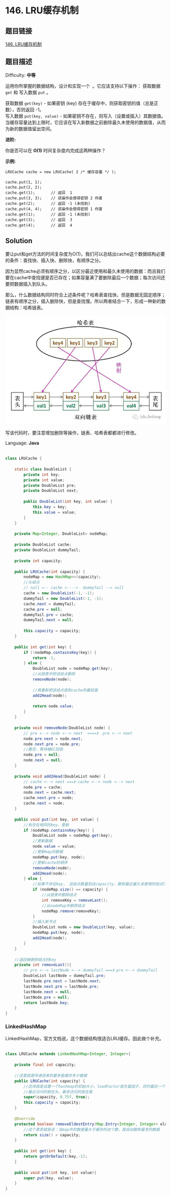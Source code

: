 # 146. LRU缓存机制

## 题目链接

[146\. LRU缓存机制](https://leetcode-cn.com/problems/lru-cache/)

## 题目描述

Difficulty: **中等**

运用你所掌握的数据结构，设计和实现一个  。它应该支持以下操作： 获取数据 `get` 和 写入数据 `put` 。

获取数据 `get(key)` - 如果密钥 (key) 存在于缓存中，则获取密钥的值（总是正数），否则返回 -1。  
写入数据 `put(key, value)` - 如果密钥不存在，则写入（设置或插入）其数据值。当缓存容量达到上限时，它应该在写入新数据之前删除最久未使用的数据值，从而为新的数据值留出空间。

**进阶:**

你是否可以在 **O(1)** 时间复杂度内完成这两种操作？

**示例:**

```
LRUCache cache = new LRUCache( 2 /* 缓存容量 */ );

cache.put(1, 1);
cache.put(2, 2);
cache.get(1);       // 返回  1
cache.put(3, 3);    // 该操作会使得密钥 2 作废
cache.get(2);       // 返回 -1 (未找到)
cache.put(4, 4);    // 该操作会使得密钥 1 作废
cache.get(1);       // 返回 -1 (未找到)
cache.get(3);       // 返回  3
cache.get(4);       // 返回  4
```

## Solution

要让put和get方法的时间复杂度为O(1)，我们可以总结出cache这个数据结构必要的条件：查找快、插入快、删除快，有顺序之分。

因为显然cache必须有顺序之分，以区分最近使用和最久未使用的数据：而且我们要在cache中查找键是否已存在；如果容量满了要删除最后一个数据；每次访问还要把数据插入到队头。

那么，什么数据结构同时符合上述条件呢？哈希表查找快，但是数据无固定顺序；链表有顺序之分，插入删除快，但是查找慢。所以两者结合一下，形成一种新的数据结构：哈希链表。

![哈希链表.jpg](../../_img/哈希链表.jpg)

写该代码时，要注意增加删除等操作，链表、哈希表都都进行修改。

Language: **Java**

```java
​
class LRUCache {

    static class DoubleList {
        private int key;
        private int value;
        private DoubleList pre;
        private DoubleList next;

        public DoubleList(int key, int value) {
            this.key = key;
            this.value = value;
        }
    }

    private Map<Integer, DoubleList> nodeMap;

    private DoubleList cache;
    private DoubleList dummyTail;

    private int capacity;

    public LRUCache(int capacity) {
        nodeMap = new HashMap<>(capacity);
        //头结点
        // null <-- cache <---->  dummyTail --> null
        cache = new DoubleList(-1, -1);
        dummyTail = new DoubleList(-1, -1);
        cache.next = dummyTail;
        cache.pre = null;
        dummyTail.pre = cache;
        dummyTail.next = null;

        this.capacity = capacity;
    }

    public int get(int key) {
        if (!nodeMap.containsKey(key)) {
            return -1;
        } else {
            DoubleList node = nodeMap.get(key);
            //从链表中把该结点删除
            removeNode(node);

            //再重新把该结点查到cache的最前面
            add2Head(node);

            return node.value;
        }
    }

    private void removeNode(DoubleList node) {
        // pre <--> node <--> next  ====》  pre <--> next
        node.pre.next = node.next;
        node.next.pre = node.pre;
        //置空，等待被GC回收
        node.pre = null;
        node.next = null;
    }

    private void add2Head(DoubleList node) {
        // cache <--> next ===》 cache <--> node <--> next
        node.pre = cache;
        node.next = cache.next;
        cache.next.pre = node;
        cache.next = node;
    }

    public void put(int key, int value) {
        //有存在相同的key，更新
        if (nodeMap.containsKey(key)) {
            DoubleList node = nodeMap.get(key);
            //更新数据
            node.value = value;
            //更新map的数据
            nodeMap.put(key, node);
            //更新cache的顺序
            removeNode(node);
            add2Head(node);
        } else {
            //如果不存在key， 且结点数量到达capacity，删除最近最久未使用的结点[cache的最后一个结点]，再插入新的结点
            if (nodeMap.size() == capacity) {
                //从链表中删除结点
                int removeKey = removeLast();
                //从nodeMap中删除结点
                nodeMap.remove(removeKey);
            }
            //插入新节点
            DoubleList node = new DoubleList(key, value);
            nodeMap.put(key, node);
            add2Head(node);
        }
    }

    //返回被删除结点的key
    private int removeLast(){
        // pre <--> lastNode <--> dummyTail ===》 pre <--> dummyTail
        DoubleList lastNode = dummyTail.pre;
        lastNode.pre.next = lastNode.next;
        lastNode.next.pre = lastNode.pre;
        lastNode.next = null;
        lastNode.pre = null;
        return lastNode.key;
    }
}

```

### LinkedHashMap

LinkedHashMap，官方文档说，这个数据结构很适合LRU缓存。因此做个补充。

```java

class LRUCache extends LinkedHashMap<Integer, Integer>{

    private final int capacity;

    //这里就是传递进来的最多能缓存多少数据
    public LRUCache(int capacity) {
        //这块就是设置一个hashmap的初始大小，loadFactor是负载因子，同时最后一个true指按照访问顺序进行排序，
        //最近访问的放在头，最老访问的放在尾
        super(capacity, 0.75f, true);
        this.capacity = capacity;
    }

    @Override
    protected boolean removeEldestEntry(Map.Entry<Integer, Integer> eldest) {
        //这个意思就是说：当map中的数据量大于缓存的这个数，就自动删除最老的数据
        return size() > capacity;
    }

    public int get(int key) {
        return getOrDefault(key,-1);
    }

    public void put(int key, int value){
        super.put(key, value);
    }
}

```